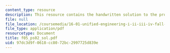```yaml
---
content_type: resource
description: This resource contains the handwritten solution to the problem set.
file: null
file_location: /coursemedia/16-01-unified-engineering-i-ii-iii-iv-fall-2005-spring-2006/97dc3d9f0618cc8072bc2997725d839e_f05_ps02_sol.pdf
file_type: application/pdf
resourcetype: Document
title: f05_ps02_sol.pdf
uid: 97dc3d9f-0618-cc80-72bc-2997725d839e
---
```

